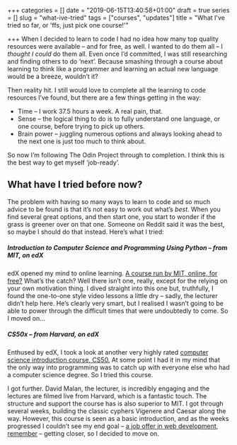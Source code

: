 +++
categories = []
date = "2019-06-15T13:40:58+01:00"
draft = true
series = []
slug = "what-ive-tried"
tags = ["courses", "updates"]
title = "What I've tried so far, or 'ffs, just pick one course!'"

+++
When I decided to learn to code I had no idea how many top quality resources were available – and for free, as well. I wanted to do them all – I _thought I could_ do them all. Even once I’d committed, I was still researching and finding others to do ‘next’. Because smashing through a course about learning to think like a programmer and learning an actual new language would be a breeze, wouldn’t it?

Then reality hit. I still would love to complete all the learning to code resources I’ve found, but there are a few things getting in the way:

* Time – I work 37.5 hours a week. A real pain, that.
* Sense – the logical thing to do is to fully understand one language, or one course, before trying to pick up others.
* Brain power – juggling numerous options and always looking ahead to the next one is just too much to think about.

So now I’m following The Odin Project through to completion. I think this is the best way to get myself ‘job-ready’.

## What have I tried before now?

The problem with having so many ways to learn to code and so much advice to be found is that it’s not easy to work out what’s _best_. When you find several great options, and then start one, you start to wonder if the grass is greener over on that one. Someone on Reddit said it was the best, so maybe I should do that instead. Here’s what I tried:

##### Introduction to Computer Science and Programming Using Python – from MIT, on edX

edX opened my mind to online learning. [A course run by MIT, online, for free?](https://www.edx.org/course/introduction-to-computer-science-and-programming-using-python-0 "EDx Python programming course") What’s the catch? Well there isn’t one, really, except for the relying on your own motivation thing. I dived straight into this one but, truthfully, I found the one-to-one style video lessons a little dry – sadly, the lecturer didn’t help here. He’s clearly very smart, but I realised I wasn’t going to be able to power through the difficult times that were undoubtedly to come. So I moved on…

##### CS50x – from Harvard, on edX

Enthused by edX, I took a look at another very highly rated [computer science introduction course, CS50.](https://courses.edx.org/courses/course-v1:HarvardX+CS50+X/course/) At some point I had it in my mind that the only way into programming was to catch up with everyone else who had a computer science degree. So I tried this course.

I got further. David Malan, the lecturer, is incredibly engaging and the lectures are filmed live from Harvard, which is a fantastic touch. The structure and support the course has is also superior to MIT. I got through several weeks, building the classic cyphers Vigenere and Caesar along the way. However, this course is seen as a basic introduction, and as the weeks progressed I couldn’t see my end goal – [a job offer in web development, remember](https://canicodenow.wordpress.com/about/) – getting closer, so I decided to move on.